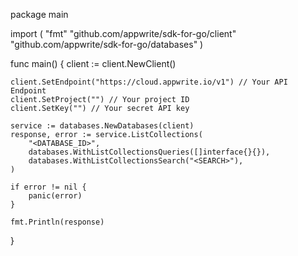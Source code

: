 package main

import (
    "fmt"
    "github.com/appwrite/sdk-for-go/client"
    "github.com/appwrite/sdk-for-go/databases"
)

func main() {
    client := client.NewClient()

    client.SetEndpoint("https://cloud.appwrite.io/v1") // Your API Endpoint
    client.SetProject("") // Your project ID
    client.SetKey("") // Your secret API key

    service := databases.NewDatabases(client)
    response, error := service.ListCollections(
        "<DATABASE_ID>",
        databases.WithListCollectionsQueries([]interface{}{}),
        databases.WithListCollectionsSearch("<SEARCH>"),
    )

    if error != nil {
        panic(error)
    }

    fmt.Println(response)
}
